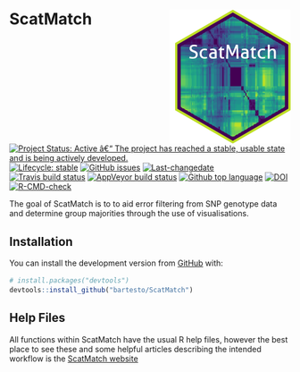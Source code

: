 
<!-- README.md is generated from README.Rmd. Please edit that file -->

# ScatMatch <img src="man/figures/scatmatch_logo.png" align="right" style="padding-left:10px;background-color:white;" />

<!-- badges: start -->

[![Project Status: Active â€“ The project has reached a stable, usable
state and is being actively
developed.](https://www.repostatus.org/badges/latest/active.svg)](https://www.repostatus.org/#active)
[![Lifecycle:
stable](https://img.shields.io/badge/lifecycle-stable-brightgreen.svg)](https://www.tidyverse.org/lifecycle/#stable)
[![GitHub
issues](https://img.shields.io/github/issues/bartesto/ScatMatch.svg?style=popout)](https://github.com/bartesto/ScatMatch/issues/)
[![Last-changedate](https://img.shields.io/github/last-commit/bartesto/ScatMatch.svg)](https://github.com/bartesto/ScatMatch/commits/master)
[![Travis build
status](https://travis-ci.org/bartesto/ScatMatch.svg?branch=master)](https://travis-ci.org/bartesto/ScatMatch)
[![AppVeyor build
status](https://ci.appveyor.com/api/projects/status/github/bartesto/ScatMatch?branch=master&svg=true)](https://ci.appveyor.com/project/bartesto/ScatMatch)
[![Github top
language](https://img.shields.io/github/languages/top/bartesto/ScatMatch.svg)](https://github.com/bartesto/ScatMatch/)
[![DOI](https://zenodo.org/badge/202643428.svg)](https://zenodo.org/badge/latestdoi/202643428)
[![R-CMD-check](https://github.com/bartesto/ScatMatch/workflows/R-CMD-check/badge.svg)](https://github.com/bartesto/ScatMatch/actions)
<!-- badges: end -->

The goal of ScatMatch is to to aid error filtering from SNP genotype
data and determine group majorities through the use of visualisations.

## Installation

You can install the development version from
[GitHub](https://github.com/bartesto) with:

``` r
# install.packages("devtools")
devtools::install_github("bartesto/ScatMatch")
```

## Help Files

All functions within ScatMatch have the usual R help files, however the
best place to see these and some helpful articles describing the
intended workflow is the [ScatMatch
website](https://bartesto.github.io/ScatMatch/index.html)
